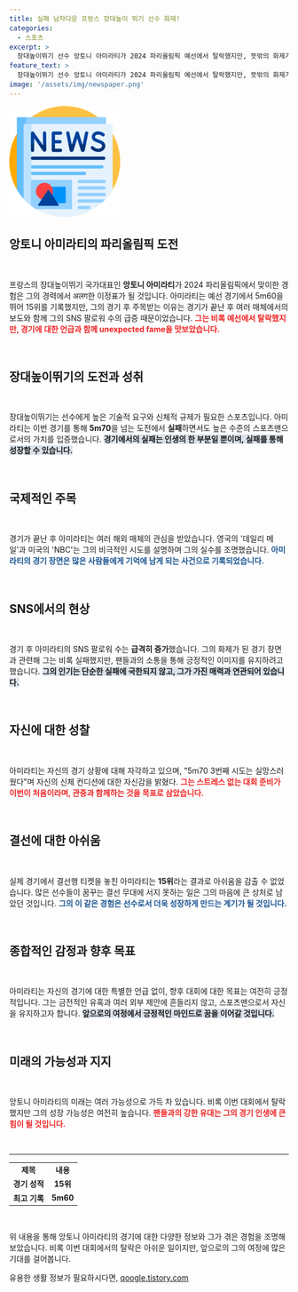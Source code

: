 ```yaml
---
title: 실패 남자다운 프랑스 장대높이 뛰기 선수 화제!
categories:
  - 스포츠
excerpt: >
  장대높이뛰기 선수 앙토니 아미라티가 2024 파리올림픽 예선에서 탈락했지만, 뜻밖의 화제가 되고 있다. 그의 실패 영상이 외신과 SNS를 통해 퍼지며 인기 상승, 심지어 25만 달러의 웹캠 제안까지 받았다!
feature_text: >
  장대높이뛰기 선수 앙토니 아미라티가 2024 파리올림픽 예선에서 탈락했지만, 뜻밖의 화제가 되고 있다. 그의 실패 영상이 외신과 SNS를 통해 퍼지며 인기 상승, 심지어 25만 달러의 웹캠 제안까지 받았다!
image: '/assets/img/newspaper.png'
---
```


<p><img src="/assets/img/newspaper.png" alt="kimp 속보" /></p>

<h2 data-ke-size="size26">앙토니 아미라티의 파리올림픽 도전</h2>

<p data-ke-size="size16">&nbsp;</p>

<p>프랑스의 장대높이뛰기 국가대표인 <strong>앙토니 아미라티</strong>가 2024 파리올림픽에서 맞이한 경험은 그의 경력에서 अलग한 이정표가 될 것입니다. 아미라티는 예선 경기에서 5m60을 뛰어 15위를 기록했지만, 그의 경기 후 주목받는 이유는 경기가 끝난 후 여러 매체에서의 보도와 함께 그의 SNS 팔로워 수의 급증 때문이었습니다. <b><span style="color: #ee2323;">그는 비록 예선에서 탈락했지만, 경기에 대한 언급과 함께 unexpected fame을 맛보았습니다.</span></b> </p>

<p data-ke-size="size16">&nbsp;</p>

<h2 data-ke-size="size26">장대높이뛰기의 도전과 성취</h2>

<p data-ke-size="size16">&nbsp;</p>

<p>장대높이뛰기는 선수에게 높은 기술적 요구와 신체적 규제가 필요한 스포츠입니다. 아미라티는 이번 경기를 통해 <strong>5m70</strong>을 넘는 도전에서 <strong>실패</strong>하면서도 높은 수준의 스포츠맨으로서의 가치를 입증했습니다. <b><span style="background-color: #21538527;">경기에서의 실패는 인생의 한 부분일 뿐이며, 실패를 통해 성장할 수 있습니다.</span></b> </p>

<p data-ke-size="size16">&nbsp;</p>

<h2 data-ke-size="size26">국제적인 주목</h2>

<p data-ke-size="size16">&nbsp;</p>

<p>경기가 끝난 후 아미라티는 여러 해외 매체의 관심을 받았습니다. 영국의 '데일리 메일'과 미국의 'NBC'는 그의 비극적인 시도를 설명하며 그의 실수를 조명했습니다. <b><span style="color: #1a5490;">아미라티의 경기 장면은 많은 사람들에게 기억에 남게 되는 사건으로 기록되었습니다.</span></b> </p>

<p data-ke-size="size16">&nbsp;</p>

<h2 data-ke-size="size26">SNS에서의 현상</h2>

<p data-ke-size="size16">&nbsp;</p>

<p>경기 후 아미라티의 SNS 팔로워 수는 <strong>급격히 증가</strong>했습니다. 그의 화제가 된 경기 장면과 관련해 그는 비록 실패했지만, 팬들과의 소통을 통해 긍정적인 이미지를 유지하려고 했습니다. <b><span style="background-color: #21538527;">그의 인기는 단순한 실패에 국한되지 않고, 그가 가진 매력과 연관되어 있습니다.</span></b> </p>

<p data-ke-size="size16">&nbsp;</p>

<h2 data-ke-size="size26">자신에 대한 성찰</h2>

<p data-ke-size="size16">&nbsp;</p>

<p>아미라티는 자신의 경기 상황에 대해 자각하고 있으며, "5m70 3번째 시도는 실망스러웠다"며 자신의 신체 컨디션에 대한 자신감을 밝혔다. <b><span style="color: #ee2323;">그는 스트레스 없는 대회 준비가 이번이 처음이라며, 관중과 함께하는 것을 목표로 삼았습니다.</span></b> </p>

<p data-ke-size="size16">&nbsp;</p>

<h2 data-ke-size="size26">결선에 대한 아쉬움</h2>

<p data-ke-size="size16">&nbsp;</p>

<p>실제 경기에서 결선행 티켓을 놓친 아미라티는 <strong>15위</strong>라는 결과로 아쉬움을 감출 수 없었습니다. 많은 선수들이 꿈꾸는 결선 무대에 서지 못하는 일은 그의 마음에 큰 상처로 남았던 것입니다. <b><span style="color: #1a5490;">그의 이 같은 경험은 선수로서 더욱 성장하게 만드는 계기가 될 것입니다.</span></b> </p>

<p data-ke-size="size16">&nbsp;</p>

<h2 data-ke-size="size26">종합적인 감정과 향후 목표</h2>

<p data-ke-size="size16">&nbsp;</p>

<p>아미라티는 자신의 경기에 대한 특별한 언급 없이, 향후 대회에 대한 목표는 여전히 긍정적입니다. 그는 금전적인 유혹과 여러 외부 제안에 흔들리지 않고, 스포츠맨으로서 자신을 유지하고자 합니다. <b><span style="background-color: #21538527;">앞으로의 여정에서 긍정적인 마인드로 꿈을 이어갈 것입니다.</span></b> </p>

<p data-ke-size="size16">&nbsp;</p>

<h2 data-ke-size="size26">미래의 가능성과 지지</h2>

<p data-ke-size="size16">&nbsp;</p>

<p>앙토니 아미라티의 미래는 여러 가능성으로 가득 차 있습니다. 비록 이번 대회에서 탈락했지만 그의 성장 가능성은 여전히 높습니다. <b><span style="color: #ee2323;">팬들과의 강한 유대는 그의 경기 인생에 큰 힘이 될 것입니다.</span></b> </p>

<p data-ke-size="size16">&nbsp;</p>

<hr>

<table style="width: 100%; border-collapse: collapse;">
  <tr>
    <td style="text-align: center; height: 17px;"><b>제목</b></td>
    <td style="text-align: center; height: 17px;"><b>내용</b></td>
  </tr>
  <tr>
    <td style="text-align: center; height: 17px;"><b>경기 성적</b></td>
    <td style="text-align: center; height: 17px;"><b>15위</b></td>
  </tr>
  <tr>
    <td style="text-align: center; height: 17px;"><b>최고 기록</b></td>
    <td style="text-align: center; height: 17px;"><b>5m60</b></td>
  </tr>
</table>

<p data-ke-size="size16">&nbsp;</p>

<p>위 내용을 통해 앙토니 아미라티의 경기에 대한 다양한 정보와 그가 겪은 경험을 조명해 보았습니다. 비록 이번 대회에서의 탈락은 아쉬운 일이지만, 앞으로의 그의 여정에 많은 기대를 걸어봅니다.</p>
유용한 생활 정보가 필요하시다면, <a href="https://qoogle.tistory.com" rel="dofollow">qoogle.tistory.com</a>


